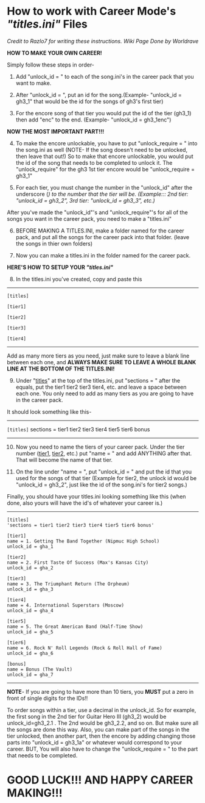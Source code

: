 # How to work with Career Mode's _"titles.ini"_ Files #
_Credit to Razlo7 for writing these instructions. Wiki Page Done by Worldrave_


**HOW TO MAKE YOUR OWN CAREER!**

Simply follow these steps in order-

1. Add "unlock\_id = " to each of the song.ini's in the career pack that you want to make.

2. After "unlock\_id = ", put an id for the song.(Example- "unlock\_id = gh3\_1" that would be the id for the songs of gh3's first tier)

3. For the encore song of that tier you would put the id of the tier (gh3\_1) then add "enc" to the end. (Example- "unlock\_id = gh3\_1enc")


**NOW THE MOST IMPORTANT PART!!!**

4. To make the encore unlockable, you have to put "unlock\_require = " into the song.ini as well (NOTE- If the song doesn't need to be unlocked, then leave that out!) So to make that encore unlockable, you would put the id of the song that needs to be completed to unlock it. The "unlock\_require" for the gh3 1st tier encore would be "unlock\_require = gh3\_1"

5. For each tier, you must change the number in the "unlock\_id" after the underscore (_) to the number that the tier will be. (Example::: 2nd tier: "unlock\_id = gh3\_2", 3rd tier: "unlock\_id = gh3\_3", etc.)_


After you've made the "unlock\_id"'s and "unlock\_require"'s for all of the songs you want in the career pack, you need to make a "titles.ini"

6. BEFORE MAKING A TITLES.INI, make a folder named for the career pack, and put all the songs for the career pack into that folder. (leave the songs in thier own folders)

7. Now you can make a titles.ini in the folder named for the career pack.


**HERE'S HOW TO SETUP YOUR _"titles.ini"_**


8. In the titles.ini you've created, copy and paste this

---

`[titles]`

`[tier1]`

`[tier2]`

`[tier3]`

`[tier4]`


---


Add as many more tiers as you need, just make sure to leave a blank line between each one, and **ALWAYS MAKE SURE TO LEAVE A WHOLE BLANK LINE AT THE BOTTOM OF THE TITLES.INI!**

9. Under "[titles](titles.md)" at the top of the titles.ini, put "sections = " after the equals, put the tier1 tier2 tier3 tier4, etc. and leave a space between each one. You only need to add as many tiers as you are going to have in the career pack.

It should look something like this-

---

`[titles]`
sections = tier1 tier2 tier3 tier4 tier5 tier6 bonus



---


10. Now you need to name the tiers of your career pack. Under the tier number ([tier1](tier1.md), [tier2](tier2.md), etc.) put "name = " and add ANYTHING after that. That will become the name of that tier.

11. On the line under "name = ", put "unlock\_id = " and put the id that you used for the songs of that tier (Example for tier2, the unlock id would be "unlock\_id = gh3\_2", just like the id of the song.ini's for tier2 songs.)


Finally, you should have your titles.ini looking something like this (when done, also yours will have the id's of whatever your career is.)


---

```
[titles]
'sections = tier1 tier2 tier3 tier4 tier5 tier6 bonus'
```
```
[tier1]
name = 1. Getting The Band Together (Nipmuc High School)
unlock_id = gha_1
```
```
[tier2]
name = 2. First Taste Of Success (Max's Kansas City)
unlock_id = gha_2
```
```
[tier3]
name = 3. The Triumphant Return (The Orpheum)
unlock_id = gha_3
```
```
[tier4]
name = 4. International Superstars (Moscow)
unlock_id = gha_4
```
```
[tier5]
name = 5. The Great American Band (Half-Time Show)
unlock_id = gha_5
```
```
[tier6]
name = 6. Rock N' Roll Legends (Rock & Roll Hall of Fame)
unlock_id = gha_6
```

```
[bonus]
name = Bonus (The Vault)
unlock_id = gha_7

```


---


**NOTE**- If you are going to have more than 10 tiers, you **MUST** put a zero in front of single digits for the IDs!!

To order songs within a tier, use a decimal in the unlock\_id. So for example, the first song in the 2nd tier for Guitar Hero III (gh3\_2) would be unlock\_id=gh3\_2.1 . The 2nd would be gh3\_2.2, and so on. But make sure all the songs are done this way.
Also, you can make part of the songs in the tier unlocked, then another part, then the
encore by adding changing those parts into "unlock\_id = gh3\_1a" or whatever would
correspond to your career. BUT, You will also have to change the "unlock\_require = "
to the part that needs to be completed.




# GOOD LUCK!!! AND HAPPY CAREER MAKING!!! #